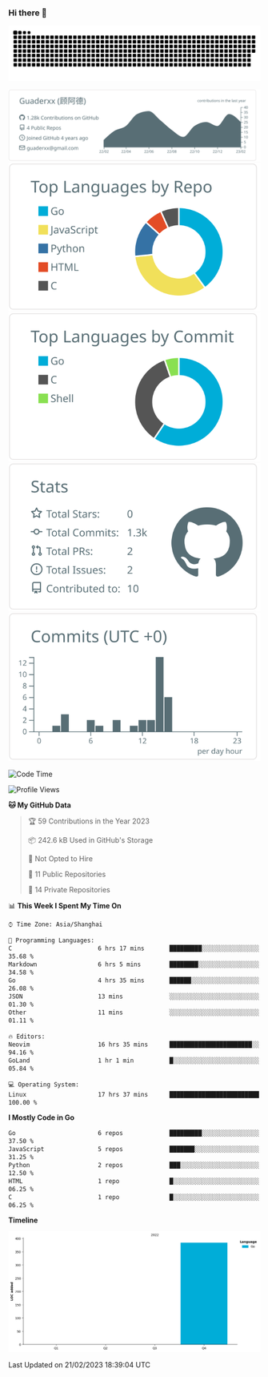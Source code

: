 ### Hi there 👋

<picture>
  <source media="(prefers-color-scheme: dark)" srcset="https://raw.githubusercontent.com/Guaderxx/Guaderxx/output/github-snake-dark.svg">
  <source media="(prefers-color-scheme: light)" srcset="https://raw.githubusercontent.com/Guaderxx/Guaderxx/output/github-snake.svg">
  <img alt="github-snake" src="https://raw.githubusercontent.com/Guaderxx/Guaderxx/output/github-snake.svg">
</picture>

<div align="center">


![](https://raw.githubusercontent.com/Guaderxx/Guaderxx/main/profile-summary-card-output/default/0-profile-details.svg)
![](https://raw.githubusercontent.com/Guaderxx/Guaderxx/main/profile-summary-card-output/default/1-repos-per-language.svg)
![](https://raw.githubusercontent.com/Guaderxx/Guaderxx/main/profile-summary-card-output/default/2-most-commit-language.svg)
![](https://raw.githubusercontent.com/Guaderxx/Guaderxx/main/profile-summary-card-output/default/3-stats.svg)
![](https://raw.githubusercontent.com/Guaderxx/Guaderxx/main/profile-summary-card-output/default/4-productive-time.svg)


</div>

<!--START_SECTION:waka-->
![Code Time](http://img.shields.io/badge/Code%20Time-42%20hrs%2033%20mins-blue)

![Profile Views](http://img.shields.io/badge/Profile%20Views-11-blue)

**🐱 My GitHub Data** 

> 🏆 59 Contributions in the Year 2023
 > 
> 📦 242.6 kB Used in GitHub's Storage 
 > 
> 🚫 Not Opted to Hire
 > 
> 📜 11 Public Repositories 
 > 
> 🔑 14 Private Repositories  
 > 
📊 **This Week I Spent My Time On** 

```text
⌚︎ Time Zone: Asia/Shanghai

💬 Programming Languages: 
C                        6 hrs 17 mins       █████████░░░░░░░░░░░░░░░░   35.68 % 
Markdown                 6 hrs 5 mins        ████████░░░░░░░░░░░░░░░░░   34.58 % 
Go                       4 hrs 35 mins       ██████░░░░░░░░░░░░░░░░░░░   26.08 % 
JSON                     13 mins             ░░░░░░░░░░░░░░░░░░░░░░░░░   01.30 % 
Other                    11 mins             ░░░░░░░░░░░░░░░░░░░░░░░░░   01.11 % 

🔥 Editors: 
Neovim                   16 hrs 35 mins      ███████████████████████░░   94.16 % 
GoLand                   1 hr 1 min          █░░░░░░░░░░░░░░░░░░░░░░░░   05.84 % 

💻 Operating System: 
Linux                    17 hrs 37 mins      █████████████████████████   100.00 % 

```

**I Mostly Code in Go** 

```text
Go                       6 repos             █████████░░░░░░░░░░░░░░░░   37.50 % 
JavaScript               5 repos             ███████░░░░░░░░░░░░░░░░░░   31.25 % 
Python                   2 repos             ███░░░░░░░░░░░░░░░░░░░░░░   12.50 % 
HTML                     1 repo              █░░░░░░░░░░░░░░░░░░░░░░░░   06.25 % 
C                        1 repo              █░░░░░░░░░░░░░░░░░░░░░░░░   06.25 % 

```


**Timeline**

![Chart not found](https://raw.githubusercontent.com/Guaderxx/Guaderxx/main/charts/bar_graph.png) 


 Last Updated on 21/02/2023 18:39:04 UTC
<!--END_SECTION:waka-->

